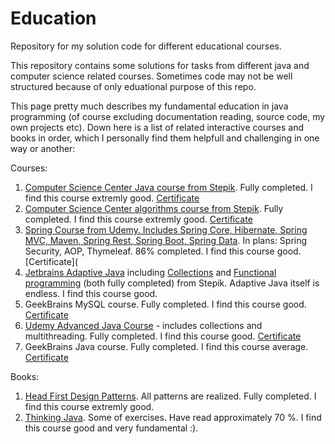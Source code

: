 # Education
Repository for my solution code for different educational courses.

This repository contains some solutions for tasks from different java and computer science related courses. Sometimes code may not be well structured because of only eduational purpose of this repo.

This page pretty much describes my fundamental education in java programming (of course excluding documentation reading, source code, my own projects etc).
Down here is a list of related interactive courses and books in order, which I personally find them helpfull and challenging in one way or another:

Courses:

1. [Computer Science Center Java course from Stepik](https://stepik.org/course/187). Fully completed. I find this course extremly good. [Certificate](https://stepik.org/cert/344519)
2. [Computer Science Center algorithms course from Stepik](https://stepik.org/course/217). Fully completed. I find this course extremly good. [Certificate](https://stepik.org/cert/357526)
3. [Spring Course from Udemy. Includes Spring Core, Hibernate, Spring MVC, Maven, Spring Rest, Spring Boot, Spring Data](https://www.udemy.com/course/spring-hibernate-tutorial/). In plans: Spring Security, AOP, Thymeleaf. 86% completed. I find this course good. [Certificate](
4. [Jetbrains Adaptive Java](https://stepik.org/course/2403) including [Collections](https://stepik.org/course/6860) and [Functional programming]( https://stepik.org/course/1595) (both fully completed) from Stepik. Adaptive Java itself is endless. I find this course good.
5. GeekBrains MySQL course. Fully completed. I find this course good. [Certificate](https://geekbrains.ru/certificates/779222)
6. [Udemy Advanced Java Course](https://www.udemy.com/course/javarussia/) - includes collections and multithreading. Fully completed. I find this course good. [Certificate](https://geekbrains.ru/certificates/806408)
7. GeekBrains Java course. Fully completed. I find this course average. [Certificate](https://www.udemy.com/certificate/UC-ba4f835c-5eb6-4298-af4f-d4a69d973b15/)

Books:

1. [Head First Design Patterns](https://www.ozon.ru/context/detail/id/144233005/). All patterns are realized. Fully completed. I find this course extremly good.
2. [Thinking Java](https://www.ozon.ru/context/detail/id/142431463/). Some of exercises. Have read approximately 70 %.  I find this course good and very fundamental :).
